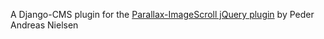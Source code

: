 A Django-CMS plugin for the [Parallax-ImageScroll jQuery plugin](https://github.com/pederan/Parallax-ImageScroll) by Peder Andreas Nielsen
